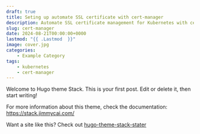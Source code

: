 ```yaml
---
draft: true
title: Seting up automate SSL certificate with cert-manager
description: Automate SSL certificate management for Kubernetes with cert-manager
slug: cert-manager
date: 2024-08-21T00:00:00+0000
lastmod: "{{ .Lastmod  }}"
image: cover.jpg
categories:
    - Example Category
tags:
    - kubernetes
    - cert-manager
---
```


Welcome to Hugo theme Stack. This is your first post. Edit or delete it, then start writing!

For more information about this theme, check the documentation: https://stack.jimmycai.com/

Want a site like this? Check out [hugo-theme-stack-stater](https://github.com/CaiJimmy/hugo-theme-stack-starter)
